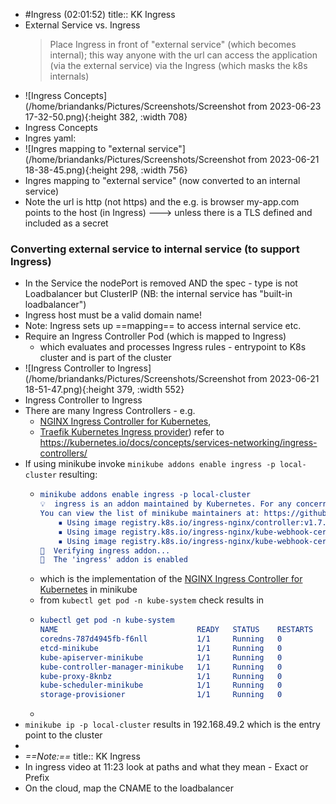 - #Ingress (02:01:52)
  title:: KK Ingress
- External Service vs. Ingress
  > Place Ingress in front of "external service" (which becomes internal); this way anyone with the url can access the application (via the external service) via the Ingress (which masks the k8s internals)
- ![Ingress Concepts](/home/briandanks/Pictures/Screenshots/Screenshot from 2023-06-23 17-32-50.png){:height 382, :width 708}
- Ingress Concepts
- Ingres yaml:
- ![Ingres mapping to "external service"](/home/briandanks/Pictures/Screenshots/Screenshot from 2023-06-21 18-38-45.png){:height 298, :width 756}
- Ingres mapping to "external service" (now converted to an internal service)
- Note the url is http (not https) and the e.g. is browser my-app.com points to the host (in Ingress) ---> unless there is a TLS defined and included as a secret
### Converting external service to internal service (to support Ingress)
- In the Service the nodePort is removed AND
  the spec - type is not Loadbalancer but ClusterIP  (NB: the internal service has "built-in loadbalancer")
- Ingress host must be a valid domain name!
- Note: Ingress sets up ==mapping== to access internal service etc.
- Require an Ingress Controller Pod (which is mapped to Ingress)
	- which evaluates and processes Ingress rules - entrypoint to K8s cluster and is part of the cluster
- ![Ingress Controller to Ingress](/home/briandanks/Pictures/Screenshots/Screenshot from 2023-06-21 18-51-47.png){:height 379, :width 552}
- Ingress Controller to Ingress
- There are many Ingress Controllers  - e.g.
	- [NGINX Ingress Controller for Kubernetes](https://www.nginx.com/products/nginx-ingress-controller/),
	- [Traefik Kubernetes Ingress provider](https://doc.traefik.io/traefik/providers/kubernetes-ingress/))  refer to https://kubernetes.io/docs/concepts/services-networking/ingress-controllers/
- If using minikube invoke `minikube addons enable ingress -p local-cluster` resulting:
	- ```cmake
	  minikube addons enable ingress -p local-cluster
	  💡  ingress is an addon maintained by Kubernetes. For any concerns contact minikube on GitHub.
	  You can view the list of minikube maintainers at: https://github.com/kubernetes/minikube/blob/master/OWNERS
	      ▪ Using image registry.k8s.io/ingress-nginx/controller:v1.7.0
	      ▪ Using image registry.k8s.io/ingress-nginx/kube-webhook-certgen:v20230312-helm-chart-4.5.2-28-g66a760794
	      ▪ Using image registry.k8s.io/ingress-nginx/kube-webhook-certgen:v20230312-helm-chart-4.5.2-28-g66a760794
	  🔎  Verifying ingress addon...
	  🌟  The 'ingress' addon is enabled
	  ```
	- which is the implementation of the [NGINX Ingress Controller for Kubernetes](https://www.nginx.com/products/nginx-ingress-controller/) in minikube
	- from `kubectl get pod -n kube-system` check results in
	- ``` cmake
	  kubectl get pod -n kube-system  
	  NAME                               READY   STATUS    RESTARTS   AGE
	  coredns-787d4945fb-f6nll           1/1     Running   0          8h
	  etcd-minikube                      1/1     Running   0          8h
	  kube-apiserver-minikube            1/1     Running   0          8h
	  kube-controller-manager-minikube   1/1     Running   0          8h
	  kube-proxy-8knbz                   1/1     Running   0          8h  ---> this is the nginx-ingress-controller
	  kube-scheduler-minikube            1/1     Running   0          8h
	  storage-provisioner                1/1     Running   0          8h
	  ```
	-
- `minikube ip -p local-cluster` results in 192.168.49.2 which is the entry point to the cluster
-
- *==Note:==*
  title:: KK Ingress
- In ingress video at 11:23 look at paths and what they mean - Exact or Prefix
- On the cloud, map the CNAME to the loadbalancer